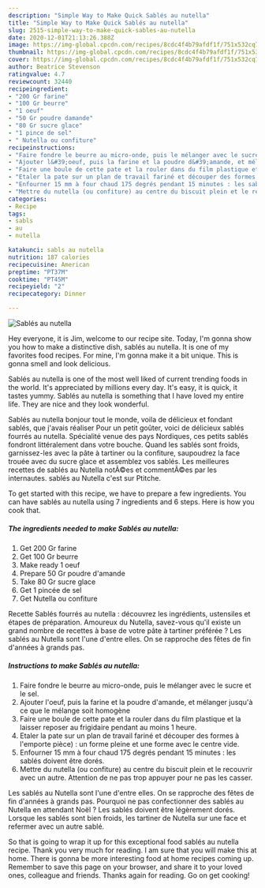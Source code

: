 ```yaml
---
description: "Simple Way to Make Quick Sablés au nutella"
title: "Simple Way to Make Quick Sablés au nutella"
slug: 2515-simple-way-to-make-quick-sables-au-nutella
date: 2020-12-01T21:13:26.388Z
image: https://img-global.cpcdn.com/recipes/8cdc4f4b79afdf1f/751x532cq70/sables-au-nutella-photo-principale-de-la-recette.jpg
thumbnail: https://img-global.cpcdn.com/recipes/8cdc4f4b79afdf1f/751x532cq70/sables-au-nutella-photo-principale-de-la-recette.jpg
cover: https://img-global.cpcdn.com/recipes/8cdc4f4b79afdf1f/751x532cq70/sables-au-nutella-photo-principale-de-la-recette.jpg
author: Beatrice Stevenson
ratingvalue: 4.7
reviewcount: 32440
recipeingredient:
- "200 Gr farine"
- "100 Gr beurre"
- "1 oeuf"
- "50 Gr poudre damande"
- "80 Gr sucre glace"
- "1 pince de sel"
- " Nutella ou confiture"
recipeinstructions:
- "Faire fondre le beurre au micro-onde, puis le mélanger avec le sucre et le sel."
- "Ajouter l&#39;oeuf, puis la farine et la poudre d&#39;amande, et mélanger jusqu&#39;à ce que le mélange soit homogène"
- "Faire une boule de cette pate et la rouler dans du film plastique et la laisser reposer au frigidaire pendant au moins 1 heure."
- "Etaler la pate sur un plan de travail fariné et découper des formes à l&#39;emporte pièce) : un forme pleine et une forme avec le centre vide."
- "Enfourner 15 mm à four chaud 175 degrés pendant 15 minutes : les sablés doivent être dorés."
- "Mettre du nutella (ou confiture) au centre du biscuit plein et le recouvrir avec un autre. Attention de ne pas trop appuyer pour ne pas les casser."
categories:
- Recipe
tags:
- sabls
- au
- nutella

katakunci: sabls au nutella 
nutrition: 187 calories
recipecuisine: American
preptime: "PT37M"
cooktime: "PT45M"
recipeyield: "2"
recipecategory: Dinner

---
```



![Sablés au nutella](https://img-global.cpcdn.com/recipes/8cdc4f4b79afdf1f/751x532cq70/sables-au-nutella-photo-principale-de-la-recette.jpg)

Hey everyone, it is Jim, welcome to our recipe site. Today, I'm gonna show you how to make a distinctive dish, sablés au nutella. It is one of my favorites food recipes. For mine, I'm gonna make it a bit unique. This is gonna smell and look delicious.

Sablés au nutella is one of the most well liked of current trending foods in the world. It's appreciated by millions every day. It's easy, it is quick, it tastes yummy. Sablés au nutella is something that I have loved my entire life. They are nice and they look wonderful.

Sablés au nutella bonjour tout le monde, voila de délicieux et fondant sablés, que j&#39;avais réaliser Pour un petit goûter, voici de délicieux sablés fourrés au nutella. Spécialité venue des pays Nordiques, ces petits sablés fondront littéralement dans votre bouche. Quand les sablés sont froids, garnissez-les avec la pâte à tartiner ou la confiture, saupoudrez la face trouée avec du sucre glace et assemblez vos sablés. Les meilleures recettes de sablés au Nutella notÃ©es et commentÃ©es par les internautes. sablés au Nutella c&#39;est sur Ptitche.


To get started with this recipe, we have to prepare a few ingredients. You can have sablés au nutella using 7 ingredients and 6 steps. Here is how you cook that.

<!--inarticleads1-->

##### The ingredients needed to make Sablés au nutella:

1. Get 200 Gr farine
1. Get 100 Gr beurre
1. Make ready 1 oeuf
1. Prepare 50 Gr poudre d&#39;amande
1. Take 80 Gr sucre glace
1. Get 1 pincée de sel
1. Get  Nutella ou confiture


Recette Sablés fourrés au nutella : découvrez les ingrédients, ustensiles et étapes de préparation. Amoureux du Nutella, savez-vous qu&#39;il existe un grand nombre de recettes à base de votre pâte à tartiner préférée ? Les sablés au Nutella sont l&#39;une d&#39;entre elles. On se rapproche des fêtes de fin d&#39;années à grands pas. 

<!--inarticleads2-->

##### Instructions to make Sablés au nutella:

1. Faire fondre le beurre au micro-onde, puis le mélanger avec le sucre et le sel.
1. Ajouter l&#39;oeuf, puis la farine et la poudre d&#39;amande, et mélanger jusqu&#39;à ce que le mélange soit homogène
1. Faire une boule de cette pate et la rouler dans du film plastique et la laisser reposer au frigidaire pendant au moins 1 heure.
1. Etaler la pate sur un plan de travail fariné et découper des formes à l&#39;emporte pièce) : un forme pleine et une forme avec le centre vide.
1. Enfourner 15 mm à four chaud 175 degrés pendant 15 minutes : les sablés doivent être dorés.
1. Mettre du nutella (ou confiture) au centre du biscuit plein et le recouvrir avec un autre. Attention de ne pas trop appuyer pour ne pas les casser.


Les sablés au Nutella sont l&#39;une d&#39;entre elles. On se rapproche des fêtes de fin d&#39;années à grands pas. Pourquoi ne pas confectionner des sablés au Nutella en attendant Noël ? Les sablés doivent être légèrement dorés. Lorsque les sablés sont bien froids, les tartiner de Nutella sur une face et refermer avec un autre sablé. 

So that is going to wrap it up for this exceptional food sablés au nutella recipe. Thank you very much for reading. I am sure that you will make this at home. There is gonna be more interesting food at home recipes coming up. Remember to save this page on your browser, and share it to your loved ones, colleague and friends. Thanks again for reading. Go on get cooking!
